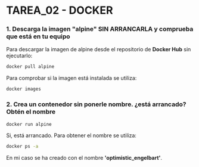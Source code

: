 # TAREA_02 - DOCKER

### 1. Descarga la imagen "alpine" SIN ARRANCARLA y comprueba que está en tu equipo
Para descargar la imagen de alpine desde el repositorio de **Docker Hub** sin ejecutarlo:
```bash
docker pull alpine
```

Para comprobar si la imagen está instalada se utiliza:
```bash
docker images
```

### 2. Crea un contenedor sin ponerle nombre. ¿está arrancado? Obtén el nombre
```bash
docker run alpine
```
Si, está arrancado. Para obtener el nombre se utiliza:
```bash
docker ps -a
```
En mi caso se ha creado con el nombre **'optimistic_engelbart'**.
